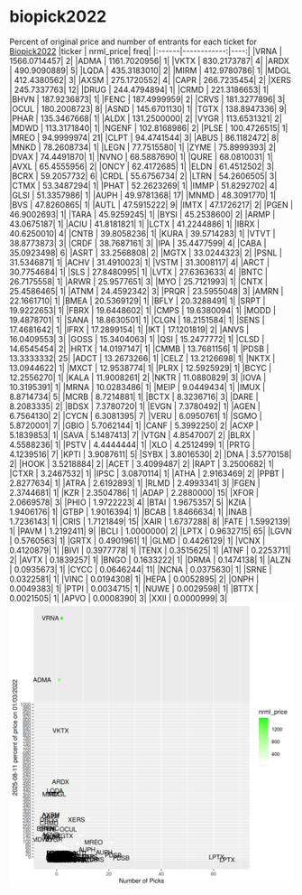 # biopick2022
Percent of original price and number of entrants for each ticket for [Biopick2022](https://twitter.com/hashtag/Biopick2022)
|ticker |   nrml_price| freq|
|:------|------------:|----:|
|VRNA   | 1566.0714457|    2|
|ADMA   | 1161.7020956|    1|
|VKTX   |  830.2173787|    4|
|ARDX   |  490.9090889|    5|
|LQDA   |  435.3183010|    2|
|MIRM   |  412.9780786|    1|
|MDGL   |  412.4380562|    3|
|AXSM   |  275.1720552|    4|
|CAPR   |  266.7235454|    2|
|XERS   |  245.7337763|   12|
|DRUG   |  244.4794894|    1|
|CRMD   |  221.3186653|    1|
|BHVN   |  187.9236873|    1|
|FENC   |  187.4999959|    2|
|CRVS   |  181.3277896|    3|
|OCUL   |  180.2008723|    8|
|ASND   |  145.6701130|    1|
|TGTX   |  138.8947336|    9|
|PHAR   |  135.3467668|    1|
|ALDX   |  131.2500000|    2|
|VYGR   |  113.6531321|    2|
|MDWD   |  113.3171840|    1|
|NGENF  |  102.8168986|    2|
|PLSE   |  100.4726515|    1|
|MREO   |   94.9999974|   21|
|CLPT   |   94.4741544|    3|
|ABUS   |   86.1182472|    8|
|MNKD   |   78.2608734|    1|
|LEGN   |   77.7515580|    1|
|ZYME   |   75.8999393|    2|
|DVAX   |   74.4491870|    1|
|NVNO   |   68.5887690|    1|
|QURE   |   68.0810031|    1|
|AVXL   |   65.4555956|    2|
|ONCY   |   62.4172685|    1|
|ELDN   |   61.4512502|    3|
|BCRX   |   59.2057732|    6|
|CRDL   |   55.6756734|    2|
|LTRN   |   54.2606505|    3|
|CTMX   |   53.3487294|    1|
|PHAT   |   52.2623269|    1|
|IMMP   |   51.8292702|    4|
|GLSI   |   51.3357986|    1|
|AUPH   |   49.9781368|   17|
|MNMD   |   48.3091770|    1|
|BVS    |   47.8260865|    1|
|AUTL   |   47.5915222|    9|
|IMTX   |   47.1726217|    2|
|PGEN   |   46.9002693|    1|
|TARA   |   45.9259245|    1|
|BYSI   |   45.2538600|    2|
|ARMP   |   43.0675187|    1|
|ACIU   |   41.8181821|    1|
|LCTX   |   41.2244886|    1|
|IBRX   |   40.6250010|    4|
|CNTB   |   39.8058236|    1|
|KURA   |   39.5714283|    1|
|VTVT   |   38.8773873|    3|
|CRDF   |   38.7687161|    3|
|IPA    |   35.4477599|    4|
|CABA   |   35.0923498|    6|
|ASRT   |   33.2568808|    2|
|MGTX   |   33.0244323|    2|
|PSNL   |   31.5346871|    1|
|ACHV   |   31.4910023|    1|
|VSTM   |   31.3008117|    4|
|ARCT   |   30.7754684|    1|
|SLS    |   27.8480995|    1|
|LVTX   |   27.6363633|    4|
|BNTC   |   26.7175558|    1|
|ARWR   |   25.9577651|    3|
|MYO    |   25.7121993|    1|
|CNTX   |   25.4586465|    1|
|ATNM   |   24.4592342|    3|
|PRQR   |   23.5955048|    3|
|AMRN   |   22.1661710|    1|
|BMEA   |   20.5369129|    1|
|BFLY   |   20.3288491|    1|
|SRPT   |   19.9222653|    1|
|FBRX   |   19.6448602|    1|
|CMPS   |   19.6380094|    1|
|MODD   |   19.4878701|    1|
|SANA   |   18.8630501|    1|
|CLGN   |   18.2151584|    1|
|SENS   |   17.4681642|    1|
|IFRX   |   17.2899154|    1|
|IKT    |   17.1201819|    2|
|ANVS   |   16.0409553|    3|
|GOSS   |   15.3404063|    1|
|QSI    |   15.2477772|    1|
|CLSD   |   14.6545454|    2|
|HRTX   |   14.0197147|    1|
|CMMB   |   13.7681156|    1|
|PDSB   |   13.3333332|   25|
|ADCT   |   13.2673266|    1|
|CELZ   |   13.2126698|    1|
|NKTX   |   13.0944622|    1|
|MXCT   |   12.9538774|    1|
|PLRX   |   12.5925929|    1|
|BCYC   |   12.2556270|    1|
|KALA   |   11.9008261|    2|
|NKTR   |   11.0880829|    3|
|IOVA   |   10.3195391|    1|
|MRNA   |   10.0283486|    1|
|MEIP   |    9.0449434|    1|
|IMUX   |    8.8714734|    5|
|MCRB   |    8.7214881|    1|
|BCTX   |    8.3236716|    3|
|DARE   |    8.2083335|    2|
|BDSX   |    7.3780720|    1|
|EVGN   |    7.3780492|    1|
|AGEN   |    6.7564130|    2|
|CYCN   |    6.3081395|    7|
|VERU   |    6.0950761|    1|
|SGMO   |    5.8720001|    7|
|GBIO   |    5.7062144|    1|
|CANF   |    5.3992250|    2|
|ACXP   |    5.1839853|    1|
|SAVA   |    5.1487413|    7|
|VTGN   |    4.8547007|    2|
|BLRX   |    4.5588236|    1|
|PSTV   |    4.4444444|    1|
|XLO    |    4.2512499|    1|
|PRTG   |    4.1239516|    7|
|KPTI   |    3.9087611|    5|
|SYBX   |    3.8016530|    2|
|DNA    |    3.5770158|    2|
|HOOK   |    3.5218884|    2|
|ACET   |    3.4099487|    2|
|RAPT   |    3.2500682|    1|
|CTXR   |    3.2467532|    1|
|IPSC   |    3.0870114|    1|
|ATHA   |    2.9163469|    2|
|PPBT   |    2.8277634|    1|
|ATRA   |    2.6192893|    1|
|RLMD   |    2.4993341|    3|
|FGEN   |    2.3744681|    1|
|KZR    |    2.3504786|    1|
|ADAP   |    2.2880000|   15|
|XFOR   |    2.0669578|    3|
|PHIO   |    1.9722223|    4|
|BTAI   |    1.9675357|    5|
|KZIA   |    1.9406176|    1|
|GTBP   |    1.9016394|    1|
|BCAB   |    1.8466634|    1|
|INAB   |    1.7236143|    1|
|CRIS   |    1.7121849|   15|
|XAIR   |    1.6737288|    8|
|FATE   |    1.5992139|    1|
|PAVM   |    1.2192411|    9|
|BCLI   |    1.0000000|    2|
|LPTX   |    0.9632715|   65|
|LGVN   |    0.5760563|    1|
|GRTX   |    0.4901961|    1|
|GLMD   |    0.4426129|    1|
|VCNX   |    0.4120879|    1|
|BIVI   |    0.3977778|    1|
|TENX   |    0.3515625|    1|
|ATNF   |    0.2253711|    2|
|AVTX   |    0.1839257|    1|
|BNGO   |    0.1633222|    1|
|DRMA   |    0.1474138|    1|
|ALZN   |    0.0935673|    1|
|CYCC   |    0.0646244|   11|
|NCNA   |    0.0375630|    1|
|SRNE   |    0.0322581|    1|
|VINC   |    0.0194308|    1|
|HEPA   |    0.0052895|    2|
|ONPH   |    0.0049383|    1|
|PTPI   |    0.0034715|    1|
|NUWE   |    0.0029598|    1|
|BTTX   |    0.0021505|    1|
|APVO   |    0.0008390|    3|
|XXII   |    0.0000999|    3|
![retvspicks](biopicks.png?raw=true)
